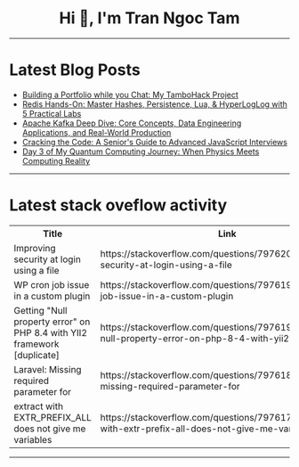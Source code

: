 <h1 align="center">Hi 👋, I'm Tran Ngoc Tam</h1>

---

# Latest Blog Posts 
<!-- BLOG-POST-LIST:START -->
- [Building a Portfolio while you Chat: My TamboHack Project](https://dev.to/fudailzafar/building-a-portfolio-while-you-chat-my-tambohack-project-14m3)
- [Redis Hands-On: Master Hashes, Persistence, Lua, &amp; HyperLogLog with 5 Practical Labs](https://dev.to/labex/redis-hands-on-master-hashes-persistence-lua-hyperloglog-with-5-practical-labs-47li)
- [Apache Kafka Deep Dive: Core Concepts, Data Engineering Applications, and Real-World Production](https://dev.to/dgaro/apache-kafka-deep-dive-core-concepts-data-engineering-applications-and-real-world-production-513m)
- [Cracking the Code: A Senior&#39;s Guide to Advanced JavaScript Interviews](https://dev.to/jackm_345442a09fb53b/cracking-the-code-a-seniors-guide-to-advanced-javascript-interviews-2mc9)
- [Day 3 of My Quantum Computing Journey: When Physics Meets Computing Reality](https://dev.to/keshabkjha/day-3-of-my-quantum-computing-journey-when-physics-meets-computing-reality-13mn)
<!-- BLOG-POST-LIST:END -->

---

# Latest stack oveflow activity
<table>
  <tr><th>Title</th><th>Link</th></tr>
  <!-- STACKOVERFLOW:START --><tr><td>Improving security at login using a file</td><td>https://stackoverflow.com/questions/79762036/improving-security-at-login-using-a-file</td></tr><tr><td>WP cron job issue in a custom plugin</td><td>https://stackoverflow.com/questions/79761974/wp-cron-job-issue-in-a-custom-plugin</td></tr><tr><td>Getting &quot;Null property error&quot; on PHP 8.4 with YII2 framework [duplicate]</td><td>https://stackoverflow.com/questions/79761946/getting-null-property-error-on-php-8-4-with-yii2-framework</td></tr><tr><td>Laravel: Missing required parameter for</td><td>https://stackoverflow.com/questions/79761891/laravel-missing-required-parameter-for</td></tr><tr><td>extract with EXTR_PREFIX_ALL does not give me variables</td><td>https://stackoverflow.com/questions/79761738/extract-with-extr-prefix-all-does-not-give-me-variables</td></tr><!-- STACKOVERFLOW:END -->
</table>

---



